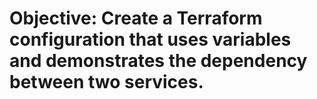 # Objective: Create a Terraform configuration that uses variables and demonstrates the dependency between two services.

